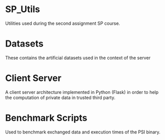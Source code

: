 # SP_Utils
Utilities used during the second assignment SP course.
# Datasets
These contains the artificial datasets used in the context of the server
# Client Server
A client server architecture implemented in Python (Flask) in order to help the computation of private data in trusted third party.
# Benchmark Scripts
Used to benchmark exchanged data and execution times of the PSI binary.
